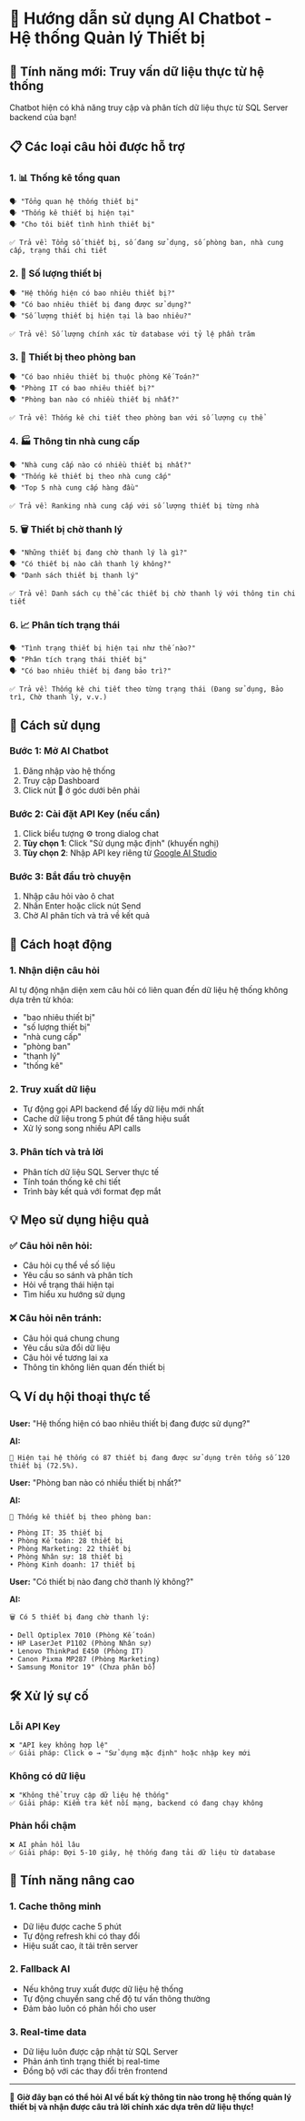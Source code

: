 # 🤖 Hướng dẫn sử dụng AI Chatbot - Hệ thống Quản lý Thiết bị

## 🎯 Tính năng mới: Truy vấn dữ liệu thực từ hệ thống

Chatbot hiện có khả năng truy cập và phân tích dữ liệu thực từ SQL Server backend của bạn!

## 📋 Các loại câu hỏi được hỗ trợ

### 1. 📊 Thống kê tổng quan
```
🗣️ "Tổng quan hệ thống thiết bị"
🗣️ "Thống kê thiết bị hiện tại"
🗣️ "Cho tôi biết tình hình thiết bị"

✅ Trả về: Tổng số thiết bị, số đang sử dụng, số phòng ban, nhà cung cấp, trạng thái chi tiết
```

### 2. 🔢 Số lượng thiết bị
```
🗣️ "Hệ thống hiện có bao nhiêu thiết bị?"
🗣️ "Có bao nhiêu thiết bị đang được sử dụng?"
🗣️ "Số lượng thiết bị hiện tại là bao nhiêu?"

✅ Trả về: Số lượng chính xác từ database với tỷ lệ phần trăm
```

### 3. 🏢 Thiết bị theo phòng ban
```
🗣️ "Có bao nhiêu thiết bị thuộc phòng Kế Toán?"
🗣️ "Phòng IT có bao nhiêu thiết bị?"
🗣️ "Phòng ban nào có nhiều thiết bị nhất?"

✅ Trả về: Thống kê chi tiết theo phòng ban với số lượng cụ thể
```

### 4. 🏭 Thông tin nhà cung cấp
```
🗣️ "Nhà cung cấp nào có nhiều thiết bị nhất?"
🗣️ "Thống kê thiết bị theo nhà cung cấp"
🗣️ "Top 5 nhà cung cấp hàng đầu"

✅ Trả về: Ranking nhà cung cấp với số lượng thiết bị từng nhà
```

### 5. 🗑️ Thiết bị chờ thanh lý
```
🗣️ "Những thiết bị đang chờ thanh lý là gì?"
🗣️ "Có thiết bị nào cần thanh lý không?"
🗣️ "Danh sách thiết bị thanh lý"

✅ Trả về: Danh sách cụ thể các thiết bị chờ thanh lý với thông tin chi tiết
```

### 6. 📈 Phân tích trạng thái
```
🗣️ "Tình trạng thiết bị hiện tại như thế nào?"
🗣️ "Phân tích trạng thái thiết bị"
🗣️ "Có bao nhiêu thiết bị đang bảo trì?"

✅ Trả về: Thống kê chi tiết theo từng trạng thái (Đang sử dụng, Bảo trì, Chờ thanh lý, v.v.)
```

## 🚀 Cách sử dụng

### Bước 1: Mở AI Chatbot
1. Đăng nhập vào hệ thống
2. Truy cập Dashboard
3. Click nút 🤖 ở góc dưới bên phải

### Bước 2: Cài đặt API Key (nếu cần)
1. Click biểu tượng ⚙️ trong dialog chat
2. **Tùy chọn 1**: Click "Sử dụng mặc định" (khuyến nghị)
3. **Tùy chọn 2**: Nhập API key riêng từ [Google AI Studio](https://aistudio.google.com/app/apikey)

### Bước 3: Bắt đầu trò chuyện
1. Nhập câu hỏi vào ô chat
2. Nhấn Enter hoặc click nút Send
3. Chờ AI phân tích và trả về kết quả

## 🔄 Cách hoạt động

### 1. Nhận diện câu hỏi
AI tự động nhận diện xem câu hỏi có liên quan đến dữ liệu hệ thống không dựa trên từ khóa:
- "bao nhiêu thiết bị"
- "số lượng thiết bị" 
- "nhà cung cấp"
- "phòng ban"
- "thanh lý"
- "thống kê"

### 2. Truy xuất dữ liệu
- Tự động gọi API backend để lấy dữ liệu mới nhất
- Cache dữ liệu trong 5 phút để tăng hiệu suất
- Xử lý song song nhiều API calls

### 3. Phân tích và trả lời
- Phân tích dữ liệu SQL Server thực tế
- Tính toán thống kê chi tiết
- Trình bày kết quả với format đẹp mắt

## 💡 Mẹo sử dụng hiệu quả

### ✅ Câu hỏi nên hỏi:
- Câu hỏi cụ thể về số liệu
- Yêu cầu so sánh và phân tích
- Hỏi về trạng thái hiện tại
- Tìm hiểu xu hướng sử dụng

### ❌ Câu hỏi nên tránh:
- Câu hỏi quá chung chung
- Yêu cầu sửa đổi dữ liệu
- Câu hỏi về tương lai xa
- Thông tin không liên quan đến thiết bị

## 🔍 Ví dụ hội thoại thực tế

**User:** "Hệ thống hiện có bao nhiêu thiết bị đang được sử dụng?"

**AI:** 
```
🔧 Hiện tại hệ thống có 87 thiết bị đang được sử dụng trên tổng số 120 thiết bị (72.5%).
```

**User:** "Phòng ban nào có nhiều thiết bị nhất?"

**AI:**
```
🏢 Thống kê thiết bị theo phòng ban:

• Phòng IT: 35 thiết bị
• Phòng Kế toán: 28 thiết bị  
• Phòng Marketing: 22 thiết bị
• Phòng Nhân sự: 18 thiết bị
• Phòng Kinh doanh: 17 thiết bị
```

**User:** "Có thiết bị nào đang chờ thanh lý không?"

**AI:**
```
🗑️ Có 5 thiết bị đang chờ thanh lý:

• Dell Optiplex 7010 (Phòng Kế toán)
• HP LaserJet P1102 (Phòng Nhân sự)  
• Lenovo ThinkPad E450 (Phòng IT)
• Canon Pixma MP287 (Phòng Marketing)
• Samsung Monitor 19" (Chưa phân bổ)
```

## 🛠️ Xử lý sự cố

### Lỗi API Key
```
❌ "API key không hợp lệ"
✅ Giải pháp: Click ⚙️ → "Sử dụng mặc định" hoặc nhập key mới
```

### Không có dữ liệu
```
❌ "Không thể truy cập dữ liệu hệ thống"  
✅ Giải pháp: Kiểm tra kết nối mạng, backend có đang chạy không
```

### Phản hồi chậm
```
❌ AI phản hồi lâu
✅ Giải pháp: Đợi 5-10 giây, hệ thống đang tải dữ liệu từ database
```

## 📱 Tính năng nâng cao

### 1. Cache thông minh
- Dữ liệu được cache 5 phút
- Tự động refresh khi có thay đổi
- Hiệu suất cao, ít tải trên server

### 2. Fallback AI
- Nếu không truy xuất được dữ liệu hệ thống
- Tự động chuyển sang chế độ tư vấn thông thường
- Đảm bảo luôn có phản hồi cho user

### 3. Real-time data
- Dữ liệu luôn được cập nhật từ SQL Server
- Phản ánh tình trạng thiết bị real-time
- Đồng bộ với các thay đổi trên frontend

---

🎉 **Giờ đây bạn có thể hỏi AI về bất kỳ thông tin nào trong hệ thống quản lý thiết bị và nhận được câu trả lời chính xác dựa trên dữ liệu thực!**